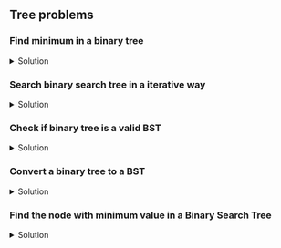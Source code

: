 ## Tree problems

### Find minimum in a binary tree

<details><summary>Solution</summary>

```python
def find_min(root):
    if root is None:
        return None
        
    current = root
    while current.leftChild is not None:
        current = current.leftChild

    # Replace this placeholder return statement with your code
    return current.val
```

</details>

### Search binary search tree in a iterative way

<details><summary>Solution</summary>

```python
def iterativeSearch(root, key):
     
    # Traverse until root reaches 
    # to dead end 
    while root != None:
         
        # pass right subtree as new tree 
        if key > root.data: 
            root = root.right
 
        # pass left subtree as new tree
        elif key < root.data:
            root = root.left 
        else:
            return True # if the key is found return 1 
    return False
```

</details>

### Check if binary tree is a valid BST

<details><summary>Solution</summary>

```python
    def checkBST(self, root, min_val, max_val):
        if root is None:
            return True
        
        if root.data > max_val or root.data < min_val:
            return False
        
        return self.checkBST(root.left, min_val, root.data - 1) and self.checkBST(root.right, root.data + 1, max_val)

    
    #Function to check whether a Binary Tree is BST or not.
    def isBST(self, root):
        min_val = -sys.maxsize - 1
        max_val = sys.maxsize
        #code here
        return self.checkBST(root, min_val, max_val)
```

</details>

### Convert a binary tree to a BST

<details><summary>Solution</summary>

- Perform in-order traversal and 

```python
    def binaryTreeToBST(self, root):
        tree_data = []
        self.get_data(root, tree_data)
        tree_data.sort()
        tree_data.reverse()
        self.update_tree(root, tree_data)
        
    
    def update_tree(self, root, tree_data):
        if root is None:
            return
        self.update_tree(root.left, tree_data)
        root.data = tree_data.pop()
        self.update_tree(root.right, tree_data)
        

    def get_data(self, root, tree_data):
        if root is None:
            return
        self.get_data(root.left, tree_data)
        tree_data.append(root.data)
        self.get_data(root.right, tree_data)
```

</details>

### Find the node with minimum value in a Binary Search Tree


<details><summary>Solution</summary>

- Run the in-order traversal and return the first value 

```python
def minValue(self, root):
    if root is None:
        return 0
        
    ##Your code here
    curr = root
    while curr is not None:
        min_val = curr.data
        curr = curr.left
        
    return min_val
```
</details>